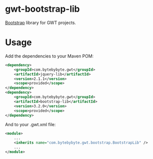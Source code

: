 gwt-bootstrap-lib
=================

[Bootstrap](http://getbootstrap.com) library for GWT projects.

# Usage

Add the dependencies to your Maven POM:

```xml
<dependency>
	<groupId>com.bytebybyte.gwt</groupId>
	<artifactId>jquery-lib</artifactId>
	<version>2.1.1</version>
	<scope>provided</scope>
</dependency>
<dependency>
	<groupId>com.bytebybyte.gwt</groupId>
	<artifactId>bootstrap-lib</artifactId>
	<version>3.2.0</version>
	<scope>provided</scope>
</dependency>
```

And to your .gwt.xml file:

```xml
<module>
	...
	<inherits name="com.bytebybyte.gwt.bootstrap.BootstrapLib" />
	...
</module>
```

